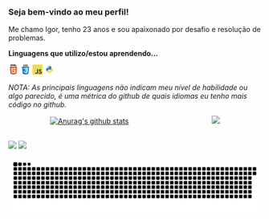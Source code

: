 ### Seja bem-vindo ao meu perfil!

 Me chamo Igor, tenho 23 anos e sou apaixonado por desafio e resolução de problemas.

**Linguagens que utilizo/estou aprendendo...**  

<code><img height="20" src="https://raw.githubusercontent.com/github/explore/80688e429a7d4ef2fca1e82350fe8e3517d3494d/topics/html/html.png"></code>
<code><img height="20" src="https://raw.githubusercontent.com/github/explore/80688e429a7d4ef2fca1e82350fe8e3517d3494d/topics/css/css.png"></code>
<code><img height="20" src="https://raw.githubusercontent.com/github/explore/80688e429a7d4ef2fca1e82350fe8e3517d3494d/topics/javascript/javascript.png"></code>
<code><img height="20" src="https://raw.githubusercontent.com/github/explore/5c058a388828bb5fde0bcafd4bc867b5bb3f26f3/topics/python/python.png"></code> 

<!--- 
  if you have forked this to use on your profile, 
  Change the `github-readme-stats.anuraghazra1.vercel.app` to `github-readme-stats.vercel.app` 
--->

<!-- Change the `github-readme-stats.anuraghazra1.vercel.app` to `github-readme-stats.vercel.app`  -->

*NOTA: As principais linguagens não indicam meu nível de habilidade ou algo parecido, é uma métrica do github de quais idiomas eu tenho mais código no github.*

<div style="display: flex; justify-content: space-around;">
<a href="https://github.com/igorprati/github-readme-stats">
  <img align="center" src="https://github-readme-stats.vercel.app/api?username=igorprati&show_icons=true&include_all_commits=true&theme=material-palenight" alt="Anurag's github stats" />
</a>
<a href="https://github.com/igorprati/github-readme-stats">
  <!-- Change the `github-readme-stats.anuraghazra1.vercel.app` to `github-readme-stats.vercel.app`  -->
  <img align="right" src="https://github-readme-stats.vercel.app/api/top-langs/?username=igorprati&layout=compact&theme=material-palenight" />
</a>
</div>
<br>

  <a href="https://www.linkedin.com/in/igorprati/" target="_blank"><img src="https://img.shields.io/badge/-LinkedIn-%230077B5?style=for-the-badge&logo=linkedin&logoColor=white" target="_blank"></a>
  <a href = "mailto: igorprati98@gmail.com"><img src="https://img.shields.io/badge/-Gmail-%23333?style=for-the-badge&logo=gmail&logoColor=white" target="_blank"></a>

  ![Snake animation](https://github.com/CodeThales/CodeThales/blob/output/github-contribution-grid-snake.svg)


</div>
